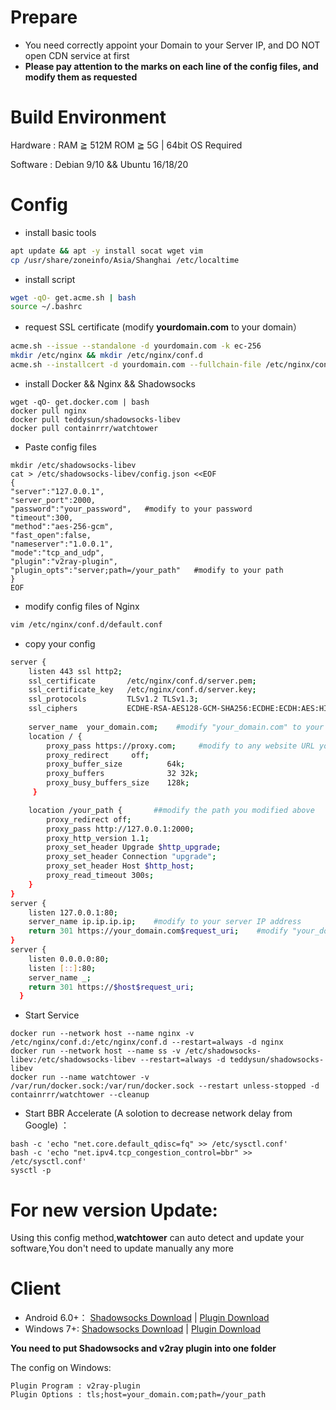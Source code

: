 # Prepare
- You need correctly appoint your Domain to your Server IP, and DO NOT open CDN service at first        
- **Please pay attention to the marks on each line of the config files, and modify them as requested**      
# Build Environment
Hardware : RAM ≧ 512M ROM ≧ 5G | 64bit OS Required			

Software : Debian 9/10 && Ubuntu 16/18/20
# Config
- install basic tools
```bash
apt update && apt -y install socat wget vim     
cp /usr/share/zoneinfo/Asia/Shanghai /etc/localtime
```
- install script
```bash
wget -qO- get.acme.sh | bash 
source ~/.bashrc
```
- request SSL certificate (modify **yourdomain.com** to your domain）
```bash
acme.sh --issue --standalone -d yourdomain.com -k ec-256
mkdir /etc/nginx && mkdir /etc/nginx/conf.d
acme.sh --installcert -d yourdomain.com --fullchain-file /etc/nginx/conf.d/server.pem --key-file /etc/nginx/conf.d/server.key --ecc
```
- install Docker && Nginx && Shadowsocks
```
wget -qO- get.docker.com | bash
docker pull nginx
docker pull teddysun/shadowsocks-libev
docker pull containrrr/watchtower
```
- Paste config files
```
mkdir /etc/shadowsocks-libev
cat > /etc/shadowsocks-libev/config.json <<EOF
{
"server":"127.0.0.1",
"server_port":2000,
"password":"your_password",   #modify to your password
"timeout":300,
"method":"aes-256-gcm",
"fast_open":false,
"nameserver":"1.0.0.1",
"mode":"tcp_and_udp",
"plugin":"v2ray-plugin",
"plugin_opts":"server;path=/your_path"   #modify to your path
}
EOF
```
- modify config files of Nginx 
```bash
vim /etc/nginx/conf.d/default.conf
```
- copy your config  
```bash
server {
    listen 443 ssl http2;                                                       
    ssl_certificate       /etc/nginx/conf.d/server.pem;  
    ssl_certificate_key   /etc/nginx/conf.d/server.key;
    ssl_protocols         TLSv1.2 TLSv1.3;                    
    ssl_ciphers           ECDHE-RSA-AES128-GCM-SHA256:ECDHE:ECDH:AES:HIGH:!NULL:!aNULL:!MD5:!ADH:!RC4:!DH:!DHE;
    
    server_name  your_domain.com;    #modify "your_domain.com" to your domain
    location / {
        proxy_pass https://proxy.com;     #modify to any website URL you want to disguise
        proxy_redirect     off;
        proxy_buffer_size          64k; 
        proxy_buffers              32 32k; 
        proxy_busy_buffers_size    128k;
     }

    location /your_path {       ##modify the path you modified above 
        proxy_redirect off;
        proxy_pass http://127.0.0.1:2000;
        proxy_http_version 1.1;
        proxy_set_header Upgrade $http_upgrade;
        proxy_set_header Connection "upgrade";
        proxy_set_header Host $http_host;
        proxy_read_timeout 300s;
    }
}
server {
    listen 127.0.0.1:80;
    server_name ip.ip.ip.ip;    #modify to your server IP address
    return 301 https://your_domain.com$request_uri;    #modify "your_domain.com" to your domain
}
server {
    listen 0.0.0.0:80;
    listen [::]:80;
    server_name _;
    return 301 https://$host$request_uri;
  }
```
- Start Service
```
docker run --network host --name nginx -v /etc/nginx/conf.d:/etc/nginx/conf.d --restart=always -d nginx
docker run --network host --name ss -v /etc/shadowsocks-libev:/etc/shadowsocks-libev --restart=always -d teddysun/shadowsocks-libev
docker run --name watchtower -v /var/run/docker.sock:/var/run/docker.sock --restart unless-stopped -d containrrr/watchtower --cleanup
```
- Start BBR Accelerate (A solotion to decrease network delay from Google) ：
```
bash -c 'echo "net.core.default_qdisc=fq" >> /etc/sysctl.conf'
bash -c 'echo "net.ipv4.tcp_congestion_control=bbr" >> /etc/sysctl.conf'
sysctl -p
```
# For new version Update:
Using this config method,**watchtower** can auto detect and update your software,You don't need to update manually any more
# Client
- Android 6.0+： [Shadowsocks Download](https://github.com/shadowsocks/shadowsocks-android/releases) | [Plugin Download](https://github.com/teddysun/v2ray-plugin-android/releases)    
- Windows 7+: [Shadowsocks Download](https://github.com/shadowsocks/shadowsocks-windows/releases) | [Plugin Download](https://github.com/teddysun/v2ray-plugin/releases)    

**You need to put Shadowsocks and v2ray plugin into one folder**    

The config on Windows:

`Plugin Program : v2ray-plugin`    
`Plugin Options : tls;host=your_domain.com;path=/your_path`		
